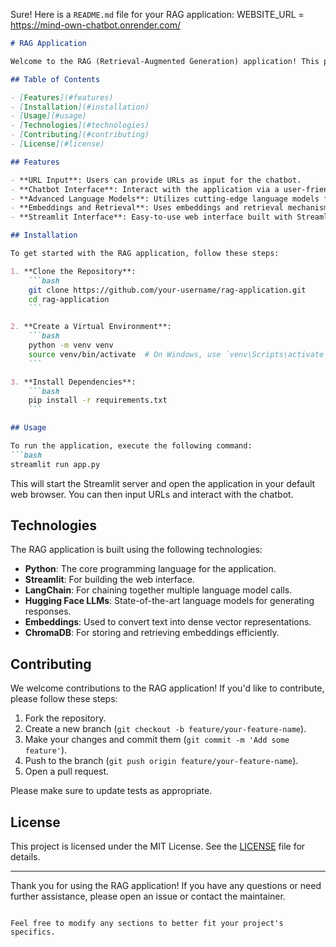 Sure! Here is a `README.md` file for your RAG application:
WEBSITE_URL = https://mind-own-chatbot.onrender.com/
```markdown
# RAG Application

Welcome to the RAG (Retrieval-Augmented Generation) application! This project is designed to take input URLs and provide answers to user queries through a chatbot interface. It leverages advanced language models and embeddings to deliver accurate and contextually relevant responses.

## Table of Contents

- [Features](#features)
- [Installation](#installation)
- [Usage](#usage)
- [Technologies](#technologies)
- [Contributing](#contributing)
- [License](#license)

## Features

- **URL Input**: Users can provide URLs as input for the chatbot.
- **Chatbot Interface**: Interact with the application via a user-friendly chatbot interface.
- **Advanced Language Models**: Utilizes cutting-edge language models from Hugging Face.
- **Embeddings and Retrieval**: Uses embeddings and retrieval mechanisms to enhance response accuracy.
- **Streamlit Interface**: Easy-to-use web interface built with Streamlit.

## Installation

To get started with the RAG application, follow these steps:

1. **Clone the Repository**:
    ```bash
    git clone https://github.com/your-username/rag-application.git
    cd rag-application
    ```

2. **Create a Virtual Environment**:
    ```bash
    python -m venv venv
    source venv/bin/activate  # On Windows, use `venv\Scripts\activate`
    ```

3. **Install Dependencies**:
    ```bash
    pip install -r requirements.txt
    ```

## Usage

To run the application, execute the following command:
```bash
streamlit run app.py
```

This will start the Streamlit server and open the application in your default web browser. You can then input URLs and interact with the chatbot.

## Technologies

The RAG application is built using the following technologies:

- **Python**: The core programming language for the application.
- **Streamlit**: For building the web interface.
- **LangChain**: For chaining together multiple language model calls.
- **Hugging Face LLMs**: State-of-the-art language models for generating responses.
- **Embeddings**: Used to convert text into dense vector representations.
- **ChromaDB**: For storing and retrieving embeddings efficiently.

## Contributing

We welcome contributions to the RAG application! If you'd like to contribute, please follow these steps:

1. Fork the repository.
2. Create a new branch (`git checkout -b feature/your-feature-name`).
3. Make your changes and commit them (`git commit -m 'Add some feature'`).
4. Push to the branch (`git push origin feature/your-feature-name`).
5. Open a pull request.

Please make sure to update tests as appropriate.

## License

This project is licensed under the MIT License. See the [LICENSE](LICENSE) file for details.

---

Thank you for using the RAG application! If you have any questions or need further assistance, please open an issue or contact the maintainer.
```

Feel free to modify any sections to better fit your project's specifics.
